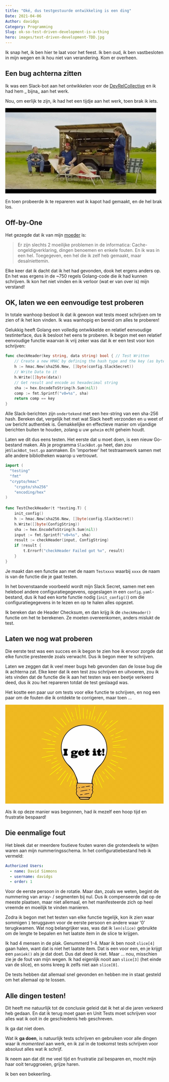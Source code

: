 ```yaml
---
title: "Oké, dus testgestuurde ontwikkeling is een ding"
Date: 2021-04-06
Author: davidgs
Category: Programming
Slug: ok-so-test-driven-development-is-a-thing
hero: images/test-driven-development-TDD.jpg
---
```


Ik snap het, ik ben hier te laat voor het feest. Ik ben oud, ik ben vastbesloten in mijn wegen en ik hou niet van verandering. Kom er overheen.

## Een bug achterna zitten
Ik was een Slack-bot aan het ontwikkelen voor de [DevRelCollective](https://deverelcollective.fun) en ik had hem _ bijna_ aan het werk.

Nou, om eerlijk te zijn, ik had het een tijdje aan het werk, toen brak ik iets.

![Letterkenny To Be Fair geanimeerde gif](images/fair.gif)

En toen probeerde ik te repareren wat ik kapot had gemaakt, en de hel brak los.

## Off-by-One
Het gezegde dat ik van mijn [moeder](https://www.researchgate.net/scientific-contributions/Margaret-L-Simmons-34878680) is:
> Er zijn slechts 2 moeilijke problemen in de informatica: Cache-ongeldigverklaring, dingen benoemen en enkele fouten.
En ik was in een hel. Toegegeven, een hel die ik zelf heb gemaakt, maar desalniettemin.

Elke keer dat ik dacht dat ik het had gevonden, dook het ergens anders op. En het was ergens in de ~750 regels Golang-code die ik had kunnen schrijven. Ik kon het niet vinden en ik verloor (wat er van over is) mijn verstand!

## OK, laten we een eenvoudige test proberen
In totale wanhoop besloot ik dat ik gewoon wat tests moest schrijven om te zien of ik het kon vinden. Ik was wanhopig en bereid om alles te proberen!

Gelukkig heeft Golang een volledig ontwikkelde en relatief eenvoudige testinterface, dus ik besloot het eens te proberen. Ik begon met een relatief eenvoudige functie waarvan ik vrij zeker was dat ik er een test voor kon schrijven:

```go
func checkHeader(key string, data string) bool { // Test Written
	// Create a new HMAC by defining the hash type and the key (as byte array)
	h := hmac.New(sha256.New, []byte(config.SlackSecret))
	// Write Data to it
	h.Write([]byte(data))
	// Get result and encode as hexadecimal string
	sha := hex.EncodeToString(h.Sum(nil))
	comp := fmt.Sprintf("v0=%s", sha)
	return comp == key
}
```
Alle Slack-berichten zijn `ondertekend` met een hex-string van een sha-256 hash. Bereken dat, vergelijk het met wat Slack heeft verzonden en u weet of uw bericht authentiek is. Gemakkelijke en effectieve manier om vijandige berichten buiten te houden, zolang u uw `geheim` echt geheim houdt.

Laten we dit dus eens testen. Het eerste dat u moet doen, is een nieuw Go-bestand maken. Als je programma `SlackBot.go` heet, dan zou je`SlackBot_test.go` aanmaken. En 'importeer' het testraamwerk samen met alle andere bibliotheken waarop u vertrouwt.

```go
import (
  "testing"
  "fmt"
  "crypto/hmac"
	"crypto/sha256"
	"encoding/hex"
)

func TestCheckHeader(t *testing.T) {
	init_config()
	h := hmac.New(sha256.New, []byte(config.SlackSecret))
	h.Write([]byte(ConfigString))
	sha := hex.EncodeToString(h.Sum(nil))
	input := fmt.Sprintf("v0=%s", sha)
	result := checkHeader(input, ConfigString)
	if !result {
		t.Errorf("checkHeader Failed got %v", result)
	}
}
```
Je maakt dan een functie aan met de naam `Testxxxx` waarbij `xxxx` de naam is van de functie die je gaat testen.

In het bovenstaande voorbeeld wordt mijn Slack Secret, samen met een heleboel andere configuratiegegevens, opgeslagen in een `config.yaml`-bestand, dus ik had een korte functie nodig (`init_config()`) om die configuratiegegevens in te lezen en op te halen alles opgezet.

Ik bereken dan de Header Checksum, en dan krijg ik de `checkHeader()` functie om het te berekenen. Ze moeten overeenkomen, anders mislukt de test.

## Laten we nog wat proberen
Die eerste test was een succes en ik begon te zien hoe ik ervoor zorgde dat elke functie presteerde zoals verwacht. Dus ik begon meer te schrijven.

Laten we zeggen dat ik veel meer bugs heb gevonden dan de losse bug die ik achterna zat. Elke keer dat ik een test zou schrijven en uitvoeren, zou ik iets vinden dat de functie die ik aan het testen was een beetje verkeerd deed, dus ik zou het repareren totdat de test geslaagd was.

Het kostte een paar uur om tests voor elke functie te schrijven, en nog een paar om de fouten die ik ontdekte te corrigeren, maar toen ...

![Een Aha-moment met een gloeilamp die uitgaat](images/Aha.jpg)

Als ik op deze manier was begonnen, had ik mezelf een hoop tijd en frustratie bespaard!

## Die eenmalige fout
Het bleek dat er meerdere foutieve fouten waren die grotendeels te wijten waren aan mijn nummeringsschema. In het configuratiebestand heb ik vermeld:

```yaml
Authorized Users:
  - name: David Simmons
  - username: davidgs
  - order: 1
```
Voor de eerste persoon in de rotatie. Maar dan, zoals we weten, begint de nummering van array- / segmenten bij nul. Dus ik compenseerde dat op de meeste plaatsen, maar niet allemaal, en het manifesteerde zich op heel vreemde en moeilijk te vinden manieren.

Zodra ik begon met het testen van elke functie tegelijk, kon ik zien waar sommigen `1` teruggaven voor de eerste persoon en andere waar '0' terugkwamen. Wat nog belangrijker was, was dat ik `len(slice)` gebruikte om de lengte te bepalen en het laatste item in de slice te krijgen.

Ik had 4 mensen in de plak. Genummerd 1-4. Maar ik ben nooit `slice[4]` gaan halen, want dat is niet het laatste item. Dat is een voor een, en je krijgt een `paniek()` als je dat doet. Dus dat deed ik niet. Maar ... nou, misschien zie je de fout van mijn wegen. Ik had eigenlijk nooit aan `slice[3]` (het einde van de slice), en soms kreeg ik zelfs niet aan `slice[0]`.

De tests hebben dat allemaal snel gevonden en hebben me in staat gesteld om het allemaal op te lossen.

## Alle dingen testen!
Dit heeft me natuurlijk tot de conclusie geleid dat ik het al die jaren verkeerd heb gedaan. En dat ik terug moet gaan en Unit Tests moet schrijven voor alles wat ik ooit in de geschiedenis heb geschreven.

Ik ga dat niet doen.

Wat ik **ga doen**, is natuurlijk tests schrijven en gebruiken voor alle dingen waar ik *momenteel* aan werk, en ik zal in de toekomst tests schrijven voor absoluut alles wat ik schrijf.

Ik neem aan dat dit me veel tijd en frustratie zal besparen en, mocht mijn haar ooit teruggroeien, grijze haren.

Ik ben een bekeerling.
